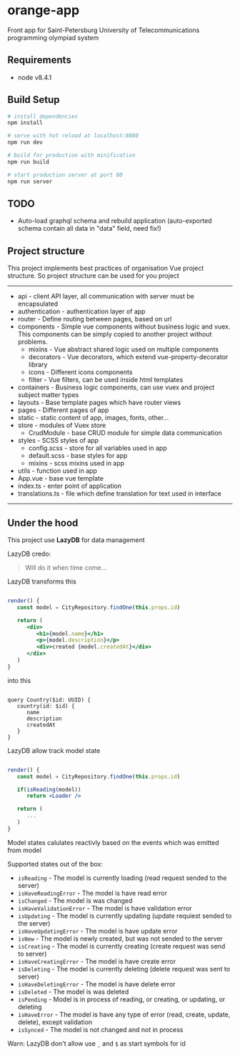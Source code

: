 # orange-app
Front app for Saint-Petersburg University of Telecommunications programming olympiad system

## Requirements
- node v8.4.1

## Build Setup

``` bash
# install dependencies
npm install

# serve with hot reload at localhost:8080
npm run dev

# build for production with minification
npm run build

# start production server at port 80
npm run server
```

## TODO
* Auto-load graphql schema and rebuild application (auto-exported schema contain all data
in "data" field, need fix!)

## Project structure
This project implements best practices of organisation Vue project structure. 
So project structure can be used for you project

---
- api - client API layer, all communication with server must be encapsulated
- authentication - authentication layer of app  
- router - Define routing between pages, based on url
- components - Simple vue components without business logic and vuex. 
This components can be simply copied to another project without problems.
   - mixins - Vue abstract shared logic used on multiple components
   - decorators - Vue decorators, which extend vue-property-decorator library
   - icons - Different icons components
   - filter - Vue filters, can be used inside html templates
- containers - Business logic components, can use vuex and project subject matter types
- layouts - Base template pages which have router views
- pages - Different pages of app
- static - static content of app, images, fonts, other...
- store - modules of Vuex store
   - CrudModule - base CRUD module for simple data communication
- styles - SCSS styles of app
   - config.scss - store for all variables used in app
   - default.scss - base styles for app
   - mixins - scss mixins used in app
- utils - function used in app
- App.vue - base vue template
- index.ts - enter point of application
- translations.ts - file which define translation for text used in interface

---

## Under the hood

This project use **LazyDB** for data management

LazyDB credo:
> Will do it when time come...

LazyDB transforms this

```jsx

render() {
   const model = CityRepository.findOne(this.props.id)

   return (
      <div>
         <h1>{model.name}</h1>
         <p>{model.description}</p>
         <div>created {model.createdAt}</div>
      </div>
   )
}
```

into this

```gql

query Country($id: UUID) {
   country(id: $id) {
      name
      description
      createdAt
   }
}

```

LazyDB allow track model state

```jsx

render() {
   const model = CityRepository.findOne(this.props.id)

   if(isReading(model))
      return <Loader />

   return (
      ...
   )
}

```

Model states calulates reactivly based on the events which was emitted from model

Supported states out of the box:

* `isReading` - The model is currently loading (read request sended to the server)
* `isHaveReadingError` - The model is have read error
* `isChanged` - The model is was changed
* `isHaveValidationError` - The model is have validation error
* `isUpdating` - The model is currently updating (update requiest sended to the server)
* `isHaveUpdatingError` - The model is have update error
* `isNew` - The model is newly created, but was not sended to the server
* `isCreating` - The model is currently creating (create request was send to server)
* `isHaveCreatingError` - The model is have create error
* `isDeleting` - The model is currently deleting (delete request was sent to server)
* `isHaveDeletingError` - The model is have delete error
* `isDeleted` - The model is was deleted
* `isPending` - Model is in process of reading, or creating, or updating, or deleting
* `isHaveError` - The model is have any type of error (read, create, update, delete), except validation
* `isSynced` - The model is not changed and not in process

Warn: LazyDB don't allow use `_` and `$` as start symbols for id


